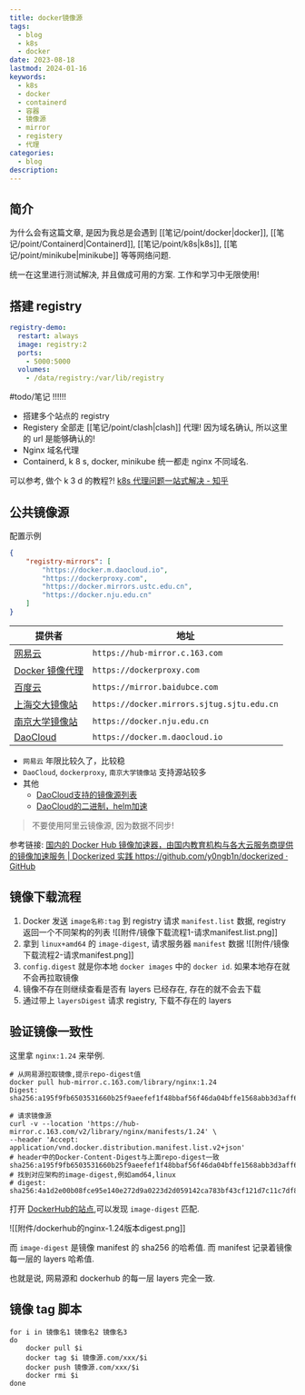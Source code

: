 ```yaml
---
title: docker镜像源
tags:
  - blog
  - k8s
  - docker
date: 2023-08-18
lastmod: 2024-01-16
keywords:
  - k8s
  - docker
  - containerd
  - 容器
  - 镜像源
  - mirror
  - registery
  - 代理
categories:
  - blog
description: 
---
```


## 简介

为什么会有这篇文章, 是因为我总是会遇到 [[笔记/point/docker|docker]], [[笔记/point/Containerd|Containerd]], [[笔记/point/k8s|k8s]], [[笔记/point/minikube|minikube]] 等等网络问题.

统一在这里进行测试解决, 并且做成可用的方案. 工作和学习中无限使用!

## 搭建 registry

```yml
registry-demo:
  restart: always
  image: registry:2
  ports:
    - 5000:5000
  volumes:
    - /data/registry:/var/lib/registry
```

#todo/笔记 !!!!!!

- 搭建多个站点的 registry
- Registery 全部走 [[笔记/point/clash|clash]] 代理! 因为域名确认, 所以这里的 url 是能够确认的!
- Nginx 域名代理
- Containerd, k 8 s, docker, minikube 统一都走 nginx 不同域名.

可以参考, 做个 k 3 d 的教程?! [k8s 代理问题一站式解决 - 知乎](https://zhuanlan.zhihu.com/p/545327043)

## 公共镜像源

配置示例

```json
{
    "registry-mirrors": [
        "https://docker.m.daocloud.io",
        "https://dockerproxy.com",
        "https://docker.mirrors.ustc.edu.cn",
        "https://docker.nju.edu.cn"
    ]
}
```

| 提供者      | 地址                                       |
| ----------- | ------------------------------------------ |
| [网易云](https://c.163yun.com/hub)      | `https://hub-mirror.c.163.com`             |
| [Docker 镜像代理](https://dockerproxy.com/) | `https://dockerproxy.com`                  |
| [百度云](https://cloud.baidu.com/doc/CCE/s/Yjxppt74z#%E4%BD%BF%E7%94%A8dockerhub%E5%8A%A0%E9%80%9F%E5%99%A8)      | `https://mirror.baidubce.com`              |
| [上海交大镜像站](https://mirrors.sjtug.sjtu.edu.cn/)    | `https://docker.mirrors.sjtug.sjtu.edu.cn` |
| [南京大学镜像站](https://doc.nju.edu.cn/books/35f4a)    | `https://docker.nju.edu.cn`                |
| [DaoCloud](https://github.com/DaoCloud/public-image-mirror)    | `https://docker.m.daocloud.io`             |

- `网易云` 年限比较久了，比较稳
- `DaoCloud`, `dockerproxy`, `南京大学镜像站` 支持源站较多
- 其他
    - [DaoCloud支持的镜像源列表](https://github.com/DaoCloud/public-image-mirror/blob/main/mirror.txt)
    - [DaoCloud的二进制，helm加速](https://github.com/DaoCloud/public-image-mirror#%E5%8F%8B%E6%83%85%E9%93%BE%E6%8E%A5%E5%8A%A0%E9%80%9F%E4%B8%89%E5%89%91%E5%AE%A2)

> 不要使用阿里云镜像源, 因为数据不同步!

参考链接: [国内的 Docker Hub 镜像加速器，由国内教育机构与各大云服务商提供的镜像加速服务 | Dockerized 实践 https://github.com/y0ngb1n/dockerized · GitHub](https://gist.github.com/y0ngb1n/7e8f16af3242c7815e7ca2f0833d3ea6)

## 镜像下载流程

1. Docker 发送 `image名称:tag` 到 registry 请求 `manifest.list` 数据, registry 返回一个不同架构的列表
    ![[附件/镜像下载流程1-请求manifest.list.png]]
2. 拿到 `linux+amd64` 的 `image-digest`, 请求服务器 `manifest` 数据
    ![[附件/镜像下载流程2-请求manifest.png]]
3. `config.digest` 就是你本地 `docker images` 中的 `docker id`. 如果本地存在就不会再拉取镜像
4. 镜像不存在则继续查看是否有 layers 已经存在, 存在的就不会去下载
5. 通过带上 `layersDigest` 请求 registry, 下载不存在的 layers

## 验证镜像一致性

这里拿 `nginx:1.24` 来举例.

```shell
# 从网易源拉取镜像,提示repo-digest值
docker pull hub-mirror.c.163.com/library/nginx:1.24
Digest: sha256:a195f9fb6503531660b25f9aeefef1f48bbaf56f46da04bffe1568abb3d3aff6

# 请求镜像源
curl -v --location 'https://hub-mirror.c.163.com/v2/library/nginx/manifests/1.24' \
--header 'Accept: application/vnd.docker.distribution.manifest.list.v2+json'
# header中的Docker-Content-Digest与上面repo-digest一致 sha256:a195f9fb6503531660b25f9aeefef1f48bbaf56f46da04bffe1568abb3d3aff6
# 找到对应架构的image-digest,例如amd64,linux
# digest: sha256:4a1d2e00b08fce95e140e272d9a0223d2d059142ca783bf43cf121d7c11c7df8
```

打开 [DockerHub的站点](https://hub.docker.com/_/nginx/tags?page=1&name=1.24),可以发现 `image-digest` 匹配.

![[附件/dockerhub的nginx-1.24版本digest.png]]

而 `image-digest` 是镜像 manifest 的 sha256 的哈希值. 而 manifest 记录着镜像每一层的 layers 哈希值.

也就是说, 网易源和 dockerhub 的每一层 layers 完全一致.

## 镜像 tag 脚本

```shell
for i in 镜像名1 镜像名2 镜像名3
do
    docker pull $i
    docker tag $i 镜像源.com/xxx/$i
    docker push 镜像源.com/xxx/$i
    docker rmi $i
done
```
